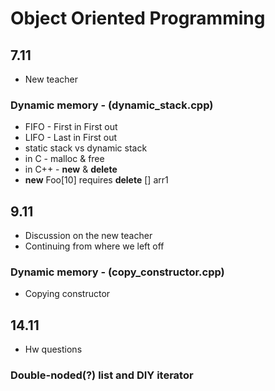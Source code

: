# Object Oriented Programming

## 7.11
* New teacher

### Dynamic memory - (dynamic_stack.cpp)
* FIFO - First in First out
* LIFO - Last in First out
* static stack vs dynamic stack
* in C - malloc & free
* in C++ - **new** & **delete**
* **new** Foo[10] requires **delete** [] arr1

## 9.11 
* Discussion on the new teacher
* Continuing from where we left off
### Dynamic memory - (copy_constructor.cpp)
* Copying constructor

## 14.11
* Hw questions
### Double-noded(?) list and DIY iterator

